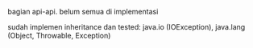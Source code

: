 bagian api-api. belum semua di implementasi

sudah implemen inheritance dan tested:
java.io (IOException), java.lang (Object, Throwable, Exception)